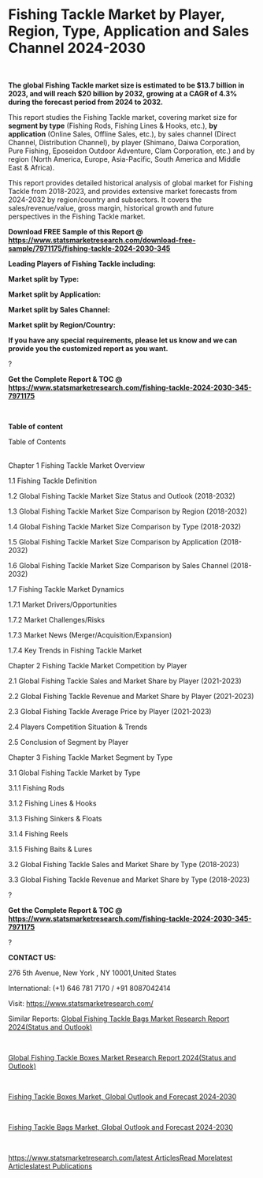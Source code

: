 <h1>Fishing Tackle Market by Player, Region, Type, Application and Sales Channel 2024-2030</h1><br/><p><strong>The global Fishing Tackle market size is estimated to be $13.7 billion in 2023, and will reach $20 billion by 2032, growing at a <strong>CAGR</strong> of 4.3% during the forecast period from 2024 to 2032.</strong></p>
 
 
 
 <p>This report studies the Fishing Tackle market, covering market size for <strong>segment by type</strong> (Fishing Rods, Fishing Lines & Hooks, etc.), <strong>by application</strong> (Online Sales, Offline Sales, etc.), by sales channel (Direct Channel, Distribution Channel), by player (Shimano, Daiwa Corporation, Pure Fishing, Eposeidon Outdoor Adventure, Clam Corporation, etc.) and by region (North America, Europe, Asia-Pacific, South America and Middle East & Africa).</p>
 
 
 
 <p>This report provides detailed historical analysis of global market for Fishing Tackle from 2018-2023, and provides extensive market forecasts from 2024-2032 by region/country and subsectors. It covers the sales/revenue/value, gross margin, historical growth and future perspectives in the Fishing Tackle market.</p>
 
 
 
 <p><strong>Download FREE Sample of this Report @ <a href="https://www.statsmarketresearch.com/download-free-sample/7971175/fishing-tackle-2024-2030-345">https://www.statsmarketresearch.com/download-free-sample/7971175/fishing-tackle-2024-2030-345</a></strong></p>
 
 
 
 <p><strong>Leading Players of Fishing Tackle including:</strong></p>
 
 
 
 <p><strong>Market split by Type:</strong></p>
 
 
 
 <p><strong>Market split <strong>by Application</strong>:</strong></p>
 
 
 
 <p><strong>Market split by Sales Channel:</strong></p>
 
 
 
 <p><strong>Market split by Region/Country:</strong></p>
 
 
 
 <p><strong>If you have any special requirements, please let us know and we can provide you the customized report as you want.</strong></p>
 
 
 
 <p>? </p>
 
 
 
 <div><b>Get the Complete Report & TOC @ <a href="https://www.statsmarketresearch.com/fishing-tackle-2024-2030-345-7971175">https://www.statsmarketresearch.com/fishing-tackle-2024-2030-345-7971175</a></b></div>
 
 
 
 <p><br />
 
 <b>Table of content</b></p>
 
 
 
 <p>Table of Contents<br />
 
 <br />
 
 Chapter 1 Fishing Tackle Market Overview<br />
 
 1.1 Fishing Tackle Definition<br />
 
 1.2 Global Fishing Tackle Market Size Status and Outlook (2018-2032)<br />
 
 1.3 Global Fishing Tackle Market Size Comparison by Region (2018-2032)<br />
 
 1.4 Global Fishing Tackle Market Size Comparison by Type (2018-2032)<br />
 
 1.5 Global Fishing Tackle Market Size Comparison by Application (2018-2032)<br />
 
 1.6 Global Fishing Tackle Market Size Comparison by Sales Channel (2018-2032)<br />
 
 1.7 Fishing Tackle Market Dynamics<br />
 
 1.7.1 Market Drivers/Opportunities<br />
 
 1.7.2 Market Challenges/Risks<br />
 
 1.7.3 Market News (Merger/Acquisition/Expansion)<br />
 
 1.7.4 Key Trends in Fishing Tackle Market<br />
 
 Chapter 2 Fishing Tackle Market Competition by Player<br />
 
 2.1 Global Fishing Tackle Sales and Market Share by Player (2021-2023)<br />
 
 2.2 Global Fishing Tackle Revenue and Market Share by Player (2021-2023)<br />
 
 2.3 Global Fishing Tackle Average Price by Player (2021-2023)<br />
 
 2.4 Players Competition Situation & Trends<br />
 
 2.5 Conclusion of Segment by Player<br />
 
 Chapter 3 Fishing Tackle Market Segment by Type<br />
 
 3.1 Global Fishing Tackle Market by Type<br />
 
 3.1.1 Fishing Rods<br />
 
 3.1.2 Fishing Lines & Hooks<br />
 
 3.1.3 Fishing Sinkers & Floats<br />
 
 3.1.4 Fishing Reels<br />
 
 3.1.5 Fishing Baits & Lures<br />
 
 3.2 Global Fishing Tackle Sales and Market Share by Type (2018-2023)<br />
 
 3.3 Global Fishing Tackle Revenue and Market Share by Type (2018-2023)<br />
 
 ? </p>
 
 
 
 <div><b>Get the Complete Report & TOC @ <a href="https://www.statsmarketresearch.com/fishing-tackle-2024-2030-345-7971175">https://www.statsmarketresearch.com/fishing-tackle-2024-2030-345-7971175</a></b></div>
 
 
 
 <p>? </p>
 
 
 
 <p><b>CONTACT US:</b><br />
 
 276 5th Avenue, New York , NY 10001,United States<br />
 
 International: (+1) 646 781 7170 / +91 8087042414<br />
 
 Visit: <a href="https://www.statsmarketresearch.com/">https://www.statsmarketresearch.com/</a><br />
 
 Similar Reports: <a href="https://www.statsmarketresearch.com/fishing-tackle-2024-2030-345-7971175">Global Fishing Tackle Bags Market Research Report 2024(Status and Outlook)</a><br />
 
 <br />
 
 <a href="https://www.statsmarketresearch.com/fishing-tackle-2024-2030-345-7971175">Global Fishing Tackle Boxes Market Research Report 2024(Status and Outlook)</a><br />
 
 <br />
 
 <a href="https://www.statsmarketresearch.com/fishing-tackle-2024-2030-345-7971175">Fishing Tackle Boxes Market, Global Outlook and Forecast 2024-2030</a><br />
 
 <br />
 
 <a href="https://www.statsmarketresearch.com/fishing-tackle-2024-2030-345-7971175">Fishing Tackle Bags Market, Global Outlook and Forecast 2024-2030</a><br />
 
 <br />
 
 <a href="https://gyeongbokgung.com">https://www.statsmarketresearch.com/</a><a href="https://hallyeomaritime.com">latest Articles</a><a href="https://jingwansa.com">Read More</a><a href="https://nguoiviet.jp/">latest Articles</a><a href="https://www.intelmarketresearch.com/">latest Publications</a></p>